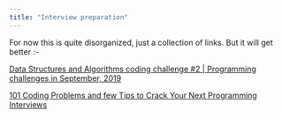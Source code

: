 ```yaml
---
title: "Interview preparation"
---
```


For now this is quite disorganized, just a collection of links. But it
will get better :-

[Data Structures and Algorithms coding challenge \#2 | Programming
challenges in September,
2019](https://www.hackerearth.com/challenges/competitive/data-structures-and-algorithms-coding-challenge-2/)

[101 Coding Problems and few Tips to Crack Your Next Programming
Interviews](https://dev.to/javinpaul/101-coding-problems-and-few-tips-to-crack-your-next-programming-interviews-402a)
